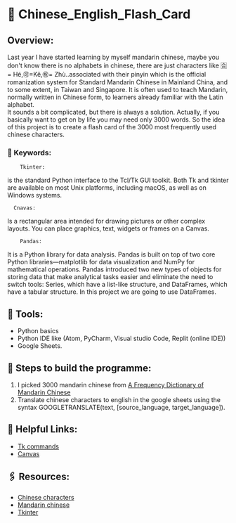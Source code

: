 # 🥢 Chinese_English_Flash_Card
## Overview:
Last year I have started learning by myself mandarin chinese, maybe you don't know there is no alphabets in chinese, there are just characters like 🈴= Hé,🉑=Kě,㊗️= Zhù..associated with their pinyin which is the official romanization system for Standard Mandarin Chinese in Mainland China, and to some extent, in Taiwan and Singapore. It is often used to teach Mandarin, normally written in Chinese form, to learners already familiar with the Latin alphabet.\
It sounds a bit complicated, but there is always a solution. Actually, if you basically want to get on by life you may need only 3000 words. So the idea of this project is to create a flash card of the 3000 most frequently used chinese characters.

### 📌 Keywords:
    	Tkinter:
is the standard Python interface to the Tcl/Tk GUI toolkit. Both Tk and tkinter are available on most Unix platforms, including macOS, as well as on Windows systems.
      
      Cnavas:
Is a rectangular area intended for drawing pictures or other complex layouts. You can place graphics, text, widgets or frames on a Canvas.

    	Pandas:
It is a Python library for data analysis. Pandas is built on top of two core Python libraries—matplotlib for data visualization and NumPy for mathematical operations. Pandas introduced two new types of objects for storing data that make analytical tasks easier and eliminate the need to switch tools: Series, which have a list-like structure, and DataFrames, which have a tabular structure.
In this project we are going to use DataFrames.


## 🔧 Tools:
- Python basics
- Python IDE like (Atom, PyCharm, Visual studio Code, Replit (online IDE))
- Google Sheets.

## 📜 Steps to build the programme:
1. I picked 3000 mandarin chinese from [A Frequency Dictionary of Mandarin Chinese](https://en.wiktionary.org/wiki/Wiktionary:Frequency_lists/A_Frequency_Dictionary_of_Mandarin_Chinese)
2. Translate chinese characters to english in the google sheets using the syntax GOOGLETRANSLATE(text, [source_language, target_language]). 

## 🔎 Helpful Links:
- [Tk commands](http://tcl.tk/man/tcl8.6/TkCmd/contents.htm)
- [Canvas](https://tkdocs.com/tutorial/canvas.html)

## 🖇️ Resources:
- [Chinese characters](https://en.wikipedia.org/wiki/Chinese_characters)
- [Mandarin chinese](https://en.wikipedia.org/wiki/Mandarin_Chinese)
- [Tkinter](https://docs.python.org/3/library/tkinter.html#the-packer)
